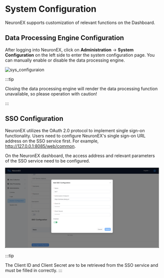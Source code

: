 # System Configuration

NeuronEX supports customization of relevant functions on the Dashboard.

## Data Processing Engine Configuration
After logging into NeuronEX, click on **Administration** -> **System Configuration** on the left side to enter the system configuration page. You can manually enable or disable the data processing engine.

![sys_configuraion](./assets/sys_configuraion_en.png)

:::tip 

Closing the data processing engine will render the data processing function unavailable, so please operation with caution!

:::

## SSO Configuration

NeuronEX utilizes the OAuth 2.0 protocol to implement single sign-on functionality. Users need to configure NeuronEX's single sign-on URL address on the SSO service first. For example, http://127.0.0.1:8085/web/common.

On the NeuronEX dashboard, the access address and relevant parameters of the SSO service need to be configured.

![sso](./assets/sso.png)

:::tip

The Client ID and Client Secret are to be retrieved from the SSO service and must be filled in correctly.
:::
